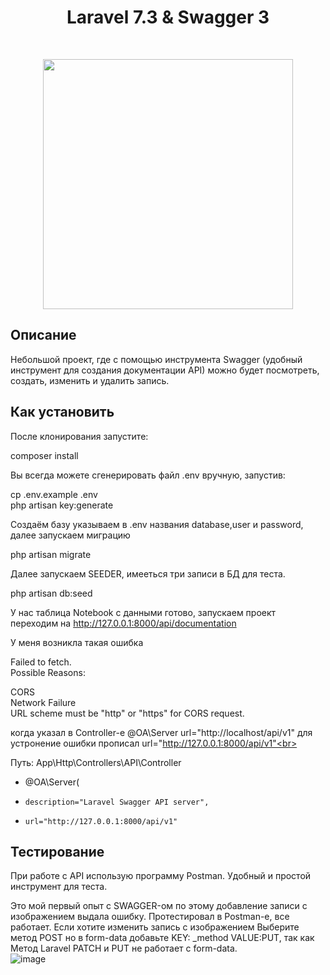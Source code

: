 <h1 align="center">Laravel 7.3 & Swagger 3</h1><br>

<p align="center"><a href="https://swagger.io" target="_blank"><img src="https://static1.smartbear.co/swagger/media/assets/images/swagger_logo.svg" width="400"></a></p>


## Описание

Небольшой проект, где с помощью инструмента Swagger (удобный инструмент для создания документации API) можно будет посмотреть, создать, изменить и удалить запись.

## Как установить

После клонирования запустите:<br>

composer install<br>

Вы всегда можете сгенерировать файл .env вручную, запустив:

cp .env.example .env <br>
php artisan key:generate <br>

Создаём базу указываем в .env названия database,user и password, далее запускаем миграцию<br> 

php artisan migrate <br>

Далее запускаем SEEDER, имееться три записи в БД для теста.<br>

php artisan db:seed<br>

У нас таблица Notebook с данными готово, запускаем проект переходим на http://127.0.0.1:8000/api/documentation

У меня возникла такая ошибка 

Failed to fetch.<br>
Possible Reasons:<br>

CORS<br>
Network Failure<br>
URL scheme must be "http" or "https" for CORS request.<br>

когда указал в Controller-е @OA\Server url="http://localhost/api/v1" для устронение ошибки прописал url="http://127.0.0.1:8000/api/v1"<br>

Путь: App\Http\Controllers\API\Controller
 * @OA\Server(
 *     description="Laravel Swagger API server",
 *     url="http://127.0.0.1:8000/api/v1"


## Тестирование

При работе с API использую программу Postman. Удобный и простой инструмент для теста.

Это мой первый опыт с SWAGGER-ом по этому добавление записи с изображением выдала ошибку. 
Протестировал в Postman-e, все работает. Если хотите изменить запись с изображением Выберите метод POST но в form-data добавьте KEY: _method VALUE:PUT, так как Метод Laravel PATCH и PUT не работает с form-data. <br>
![image](https://user-images.githubusercontent.com/91971089/146359469-567db039-8196-43b6-bfc3-d93d20542baa.png)


